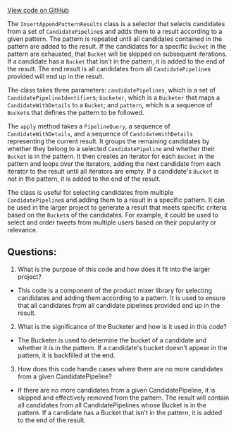 [View code on GitHub](https://github.com/misbahsy/the-algorithm/product-mixer/component-library/src/main/scala/com/twitter/product_mixer/component_library/selector/InsertAppendPatternResults.scala)

The `InsertAppendPatternResults` class is a selector that selects candidates from a set of `CandidatePipeline`s and adds them to a result according to a given pattern. The pattern is repeated until all candidates contained in the pattern are added to the result. If the candidates for a specific `Bucket` in the pattern are exhausted, that `Bucket` will be skipped on subsequent iterations. If a candidate has a `Bucket` that isn't in the pattern, it is added to the end of the result. The end result is all candidates from all `CandidatePipeline`s provided will end up in the result.

The class takes three parameters: `candidatePipelines`, which is a set of `CandidatePipelineIdentifier`s; `bucketer`, which is a `Bucketer` that maps a `CandidateWithDetails` to a `Bucket`; and `pattern`, which is a sequence of `Bucket`s that defines the pattern to be followed.

The `apply` method takes a `PipelineQuery`, a sequence of `CandidateWithDetails`, and a sequence of `CandidateWithDetails` representing the current result. It groups the remaining candidates by whether they belong to a selected `CandidatePipeline` and whether their `Bucket` is in the pattern. It then creates an iterator for each `Bucket` in the pattern and loops over the iterators, adding the next candidate from each iterator to the result until all iterators are empty. If a candidate's `Bucket` is not in the pattern, it is added to the end of the result.

The class is useful for selecting candidates from multiple `CandidatePipeline`s and adding them to a result in a specific pattern. It can be used in the larger project to generate a result that meets specific criteria based on the `Bucket`s of the candidates. For example, it could be used to select and order tweets from multiple users based on their popularity or relevance.
## Questions: 
 1. What is the purpose of this code and how does it fit into the larger project?
- This code is a component of the product mixer library for selecting candidates and adding them according to a pattern. It is used to ensure that all candidates from all candidate pipelines provided end up in the result.

2. What is the significance of the Bucketer and how is it used in this code?
- The Bucketer is used to determine the bucket of a candidate and whether it is in the pattern. If a candidate's bucket doesn't appear in the pattern, it is backfilled at the end.

3. How does this code handle cases where there are no more candidates from a given CandidatePipeline?
- If there are no more candidates from a given CandidatePipeline, it is skipped and effectively removed from the pattern. The result will contain all candidates from all CandidatePipelines whose Bucket is in the pattern. If a candidate has a Bucket that isn't in the pattern, it is added to the end of the result.